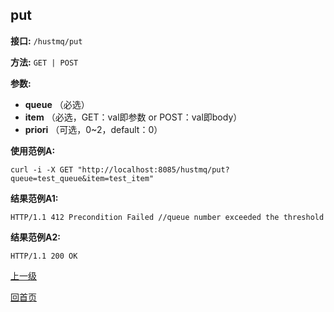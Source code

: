 ## put ##

**接口:** `/hustmq/put`

**方法:** `GET | POST`

**参数:**  

*  **queue** （必选）  
*  **item** （必选，GET：val即参数 or POST：val即body）  
*  **priori** （可选，0~2，default：0）    

**使用范例A:**

    curl -i -X GET "http://localhost:8085/hustmq/put?queue=test_queue&item=test_item"

**结果范例A1:**

	HTTP/1.1 412 Precondition Failed //queue number exceeded the threshold

**结果范例A2:**

	HTTP/1.1 200 OK

[上一级](../hustmq.md)

[回首页](../../index.md)